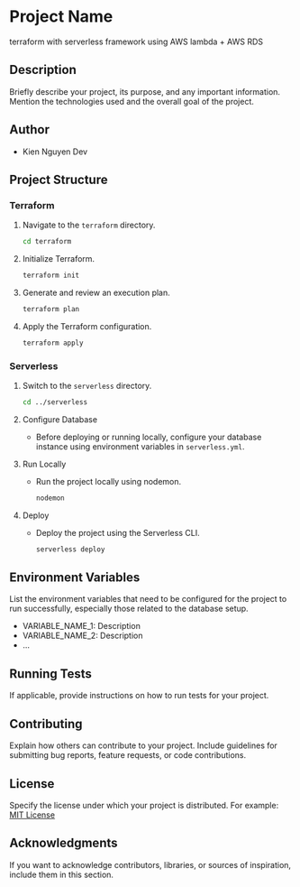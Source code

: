 # Project Name
terraform with serverless framework using AWS lambda + AWS RDS

## Description
Briefly describe your project, its purpose, and any important information. Mention the technologies used and the overall goal of the project.

## Author
- Kien Nguyen Dev

## Project Structure

### Terraform
1. Navigate to the `terraform` directory.
    ```bash
    cd terraform
    ```
2. Initialize Terraform.
    ```bash
    terraform init
    ```
3. Generate and review an execution plan.
    ```bash
    terraform plan
    ```
4. Apply the Terraform configuration.
    ```bash
    terraform apply
    ```

### Serverless
1. Switch to the `serverless` directory.
    ```bash
    cd ../serverless
    ```
2. Configure Database
    - Before deploying or running locally, configure your database instance using environment variables in `serverless.yml`.

3. Run Locally
    - Run the project locally using nodemon.
        ```bash
        nodemon
        ```

4. Deploy
    - Deploy the project using the Serverless CLI.
        ```bash
        serverless deploy
        ```

## Environment Variables
List the environment variables that need to be configured for the project to run successfully, especially those related to the database setup.

- VARIABLE_NAME_1: Description
- VARIABLE_NAME_2: Description
- ...

## Running Tests
If applicable, provide instructions on how to run tests for your project.

## Contributing
Explain how others can contribute to your project. Include guidelines for submitting bug reports, feature requests, or code contributions.

## License
Specify the license under which your project is distributed. For example:
[MIT License](LICENSE)

## Acknowledgments
If you want to acknowledge contributors, libraries, or sources of inspiration, include them in this section.

